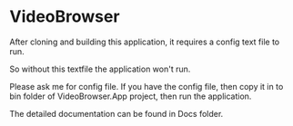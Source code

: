 # VideoBrowser

After cloning and building this application, it requires a config text file to run.

So without this textfile the application won't run.

Please ask me for config file.
If you have the config file, then copy it in to bin folder of VideoBrowser.App project, then run the application.

The detailed documentation can be found in Docs folder.
